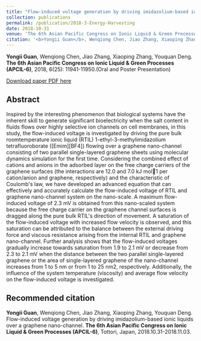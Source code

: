 ```yaml
---
title: "Flow-induced voltage generation by driving imidazolium-based ionic liquids over a graphene nano-channel"
collection: publications
permalink: /publication/2018-3-Energy-Harvesting
date: 2018-10-31
venue: 'The 6th Asian Pacific Congress on Ionic Liquid & Green Processes (APCIL-6)'
citation: '<b>Yongii Guan</b>, Wenqiong Chen, Jiao Zhang, Xiaoping Zhang, Youquan Deng. Flow-induced voltage generation by driving imidazolium-based ionic liquids over a graphene nano-channel. <b>The 6th Asian Pacific Congress on Ionic Liquid & Green Processes (APCIL-6)</b>, Tottori, Japan, 2018.10.31-2018.11.03.'
---
```


<b>Yongii Guan</b>, Wenqiong Chen, Jiao Zhang, Xiaoping Zhang, Youquan Deng. <b>The 6th Asian Pacific Congress on Ionic Liquid & Green Processes (APCIL-6)</b>, 2018, 6(25): 11941-11950.(Oral and Poster Presentation)

[Download paper PDF here](https://github.com/Yongji-Guan/Yongji-Guan.github.io/blob/master/files/2018-3.pdf)

## Abstract
Inspired by the interesting phenomenon that biological systems have the inherent skill to generate significant bioelectricity when the salt content in fluids flows over highly selective ion channels on cell membranes, in this study, the flow-induced voltage is investigated by driving the pure bulk roomtemperature ionic liquid (RTIL) 1-ethyl-3-methylimidazolium tetrafluoroborate ([Emim][BF4]) flowing over a graphene nano-channel consisting of two parallel single-layered graphene sheets using molecular dynamics simulation for the first time. Considering the combined effect of cations and anions in the adsorbed layer on the free charge carriers of the graphene surfaces (the interactions are 12.0 and 7.0 kJ mol1 per cation/anion and graphene, respectively) and the characteristic of Coulomb's law, we have developed an advanced equation that can effectively and accurately calculate the flow-induced voltage of RTIL and graphene nano-channel system on the nano-scale. A maximum flow-induced voltage of 2.3 mV is obtained from this nano-scaled system because the free charge carrier on the graphene channel surfaces is dragged along the pure bulk RTIL's direction of movement. A saturation of the flow-induced voltage with increased flow velocity is observed, and this saturation can be attributed to the balance between the external driving force and viscous resistance arising from the internal RTIL and graphene nano-channel. Further analysis shows that the flow-induced voltages gradually increase towards saturation from 1.9 to 2.1 mV or decrease from 2.3 to 2.1 mV when the distance between the two parallel single-layered graphene or the area of single-layered graphene of the nano-channel increases from 1 to 5 nm or from 1 to 25 nm2, respectively. Additionally, the influence of the system temperature (viscosity) and average flow velocity on the flow-induced voltage is investigated.

## Recommended citation
<b>Yongii Guan</b>, Wenqiong Chen, Jiao Zhang, Xiaoping Zhang, Youquan Deng. Flow-induced voltage generation by driving imidazolium-based ionic liquids over a graphene nano-channel. <b>The 6th Asian Pacific Congress on Ionic Liquid & Green Processes (APCIL-6)</b>, Tottori, Japan, 2018.10.31-2018.11.03.
